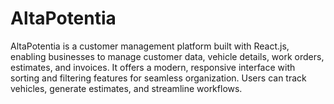 # AltaPotentia
AltaPotentia is a customer management platform built with React.js, enabling businesses to manage customer data, vehicle details, work orders, estimates, and invoices. It offers a modern, responsive interface with sorting and filtering features for seamless organization. Users can track vehicles, generate estimates, and streamline workflows.
